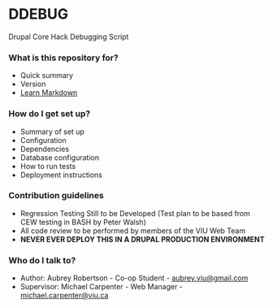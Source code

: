 # DDEBUG #

Drupal Core Hack Debugging Script

### What is this repository for? ###

* Quick summary
* Version
* [Learn Markdown](https://bitbucket.org/tutorials/markdowndemo)

### How do I get set up? ###

* Summary of set up
* Configuration
* Dependencies
* Database configuration
* How to run tests
* Deployment instructions

### Contribution guidelines ###

* Regression Testing Still to be Developed (Test plan to be based from CEW testing in BASH by Peter Walsh)
* All code review to be performed by members of the VIU Web Team
* **NEVER EVER DEPLOY THIS IN A DRUPAL PRODUCTION ENVIRONMENT**

### Who do I talk to? ###

* Author: Aubrey Robertson - Co-op Student - aubrey.viu@gmail.com
* Supervisor: Michael Carpenter - Web Manager - michael.carpenter@viu.ca